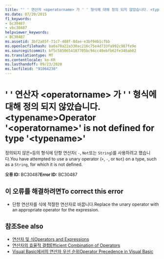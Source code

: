 ```yaml
---
title: "' ' 연산자 <operatorname> 가 ' ' 형식에 대해 정의 되지 않았습니다. <typename>"
ms.date: 07/20/2015
f1_keywords:
- bc30487
- vbc30487
helpviewer_keywords:
- BC30487
ms.assetid: 3bf2a85f-71c7-408f-8dae-e3bf94b1cfbb
ms.openlocfilehash: ba6a70a22a330ac216c75e4d733fa992c987fe9e
ms.sourcegitcommit: bf5c5850654187705bc94cc40ebfb62fe346ab02
ms.translationtype: MT
ms.contentlocale: ko-KR
ms.lasthandoff: 09/23/2020
ms.locfileid: "91064230"
---
```

# <a name="operator-operatorname-is-not-defined-for-type-typename"></a><span data-ttu-id="e29b9-102">' ' 연산자 \<operatorname> 가 ' ' 형식에 대해 정의 되지 않았습니다. \<typename></span><span class="sxs-lookup"><span data-stu-id="e29b9-102">Operator '\<operatorname>' is not defined for type '\<typename>'</span></span>

<span data-ttu-id="e29b9-103">정의되지 않은`+`등의 형식에 단항 연산자( `-`, `Not`또는 `String`)를 사용하려고 했습니다.</span><span class="sxs-lookup"><span data-stu-id="e29b9-103">You have attempted to use a unary operator (`+`, `-`, or `Not`) on a type, such as a `String`, for which it is not defined.</span></span>  
  
 <span data-ttu-id="e29b9-104">**오류 ID:** BC30487</span><span class="sxs-lookup"><span data-stu-id="e29b9-104">**Error ID:** BC30487</span></span>  
  
## <a name="to-correct-this-error"></a><span data-ttu-id="e29b9-105">이 오류를 해결하려면</span><span class="sxs-lookup"><span data-stu-id="e29b9-105">To correct this error</span></span>  
  
- <span data-ttu-id="e29b9-106">단항 연산자를 식에 적절한 연산자로 바꿉니다.</span><span class="sxs-lookup"><span data-stu-id="e29b9-106">Replace the unary operator with an appropriate operator for the expression.</span></span>  
  
## <a name="see-also"></a><span data-ttu-id="e29b9-107">참조</span><span class="sxs-lookup"><span data-stu-id="e29b9-107">See also</span></span>

- [<span data-ttu-id="e29b9-108">연산자 및 식</span><span class="sxs-lookup"><span data-stu-id="e29b9-108">Operators and Expressions</span></span>](../programming-guide/language-features/operators-and-expressions/index.md)
- [<span data-ttu-id="e29b9-109">연산자의 효율적 결합</span><span class="sxs-lookup"><span data-stu-id="e29b9-109">Efficient Combination of Operators</span></span>](../programming-guide/language-features/operators-and-expressions/efficient-combination-of-operators.md)
- [<span data-ttu-id="e29b9-110">Visual Basic에서의 연산자 우선 순위</span><span class="sxs-lookup"><span data-stu-id="e29b9-110">Operator Precedence in Visual Basic</span></span>](../language-reference/operators/operator-precedence.md)
